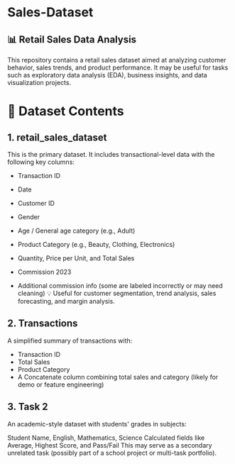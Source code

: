 # Sales-Dataset
## 📊 Retail Sales Data Analysis

This repository contains a retail sales dataset aimed at analyzing customer behavior, sales trends, and product performance. It may be useful for tasks such as exploratory data analysis (EDA), business insights, and data visualization projects.

# 📁 Dataset Contents
## 1. retail_sales_dataset

This is the primary dataset. It includes transactional-level data with the following key columns:

- Transaction ID
  
- Date
- Customer ID
- Gender
- Age / General age category (e.g., Adult)
- Product Category (e.g., Beauty, Clothing, Electronics)
- Quantity, Price per Unit, and Total Sales
- Commission 2023
- Additional commission info (some are labeled incorrectly or may need cleaning)
💡 Useful for customer segmentation, trend analysis, sales forecasting, and margin analysis.
## 2. Transactions

A simplified summary of transactions with:

- Transaction ID
- Total Sales
- Product Category
- A Concatenate column combining total sales and category (likely for demo or feature engineering)
## 3. Task 2

An academic-style dataset with students' grades in subjects:

Student Name, English, Mathematics, Science
Calculated fields like Average, Highest Score, and Pass/Fail
This may serve as a secondary unrelated task (possibly part of a school project or multi-task portfolio).

